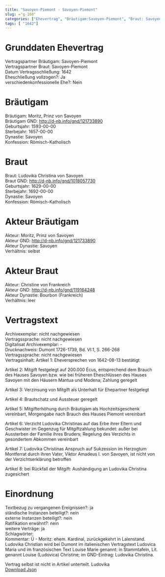 ```yaml
---
title: "Savoyen-Piemont - Savoyen-Piemont"
slug: ="g-160"
categories: ["Ehevertrag", "Bräutigam:Savoyen-Piemont", "Braut: Savoyen-Piemont", "Eheschließung vollzogen?:Ja", "verschiedenkonfessionelle Ehe?:Nein", "Dynastie Bräutigam:Savoyen", "Akteur Bräutigam:Moritz, Prinz von Savoyen", "Akteur Braut:Christine von Frankreich", "Textbezug?:ja", "Ständisch?:nein", "Ratifikation?:nein", "Sonstiges?:ja", "Bräutigam:Savoyen-Piemont", "Braut: Savoyen-Piemont"]
tags: [ "1642"]
---
```

<!--more-->

# Grunddaten Ehevertrag

Vertragspartner Bräutigam: Savoyen-Piemont<br>
Vertragspartner Braut: Savoyen-Piemont<br>
Datum Vertragsschließung: 1642<br>
Eheschließung vollzogen?: Ja<br>
verschiedenkonfessionelle Ehe?: Nein<br>
# Bräutigam

Bräutigam: Moritz, Prinz von Savoyen<br>
Bräutigam GND: http://d-nb.info/gnd/121733890<br>
Geburtsjahr: 1593-00-00<br>
Sterbejahr: 1657-00-00<br>
Dynastie: Savoyen<br>
Konfession: Römisch-Katholisch<br>
# Braut

Braut: Ludovika Christina von Savoyen<br>
Braut GND: http://d-nb.info/gnd/1018057730<br>
Geburtsjahr: 1629-00-00<br>
Sterbejahr: 1692-00-00<br>
Dynastie: Savoyen<br>
Konfession: Römisch-Katholisch<br>
# Akteur Bräutigam

Akteur: Moritz, Prinz von Savoyen<br>
Akteur GND: http://d-nb.info/gnd/121733890<br>
Akteur Dynastie: Savoyen<br>
Verhältnis: selbst<br>
# Akteur Braut

Akteur: Christine von Frankreich<br>
Akteur GND: http://d-nb.info/gnd/119164248<br>
Akteur Dynastie: Bourbon (Frankreich)<br>
Verhältnis: leer<br>
# Vertragstext

Archivexemplar: nicht nachgewiesen<br>
Vertragssprache: nicht nachgewiesen<br>
Digitalisat Archivexemplar: -<br>
Drucknachweis: Dumont 1726-1739, Bd. VI:1, S. 266-268<br>
Vertragssprache: nicht nachgewiesen<br>
Vertragsinhalt: Artikel 1: Eheversprechen von 1642-08-13 bestätigt

Artikel 2: Mitgift festgelegt auf 200.000 Écus, entsprechend dem Brauch des Hauses Savoyen bzw. wie bei früheren Eheschlüssen des Hauses Savoyen mit den Häusern Mantua und Modena; Zahlung geregelt

Artikel 3: Verzinsung von Mitgift als Unterhalt für Ehepartner festgelegt

Artikel 4: Brautschatz und Aussteuer geregelt

Artikel 5: Mitgifterhöhung durch Bräutigam als Hochzeitsgeschenk vereinbart, Morgengabe nach Brauch des Hauses Piemont vereinbart

Artikel 6: Verzicht Ludovika Christinas auf das Erbe ihrer Eltern und Geschwister im Gegenzug für Mitgiftzahlung bekundet: außer bei Aussterben der Familie ihres Bruders; Regelung des Verzichts in gesondertem Abkommen vereinbart 

Artikel 7: Ludovika Christinas Anspruch auf Sukzession im Herzogtum Montferrat durch ihren Vater, Viktor Amadeus I. von Savoyen, ist nicht von der Verzichtserklärung betroffen

Artikel 8: bei Rückfall der Mitgift: Aushändigung an Ludovika Christina zugesichert<br>
# Einordnung

Textbezug zu vergangenen Ereignissen?: ja<br>
ständische Instanzen beteiligt?: nein<br>
externe Instanzen beteiligt?: nein<br>
Ratifikation erwähnt?: nein<br>
weitere Verträge: ja<br>
Schlagwörter: 
<br>
Kommentar: Ü - Moritz: ehem. Kardinal, zurückgekehrt in Laienstand. Ludovika Christian wird bei Dumont im italienischen Vertragstext Ludovica Maria und im französischen Text Louise Marie genannt: in Stammtafeln, Lit. genannt Louise (Ludovica) Christine; im GND-Eintrag: Ludovika Christina.

Vertrag selbst ist nicht in Artikel unterteilt. Ludovika <br>
[Download Json](/vertraege/vertrag-160.json)
